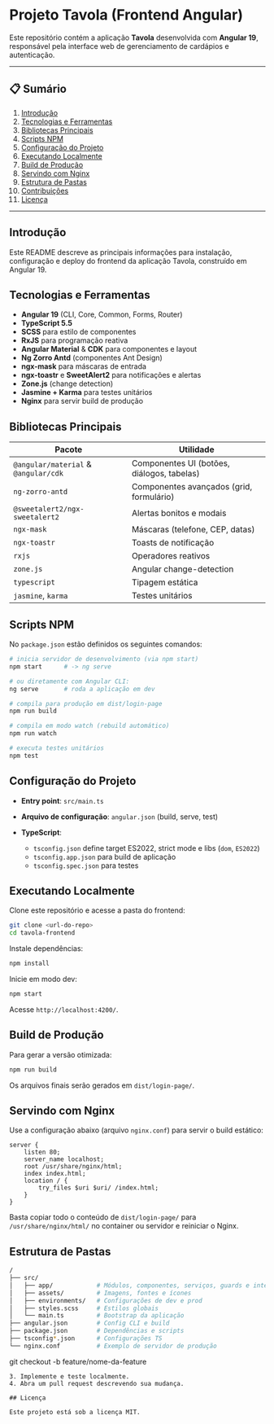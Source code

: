 # Projeto Tavola (Frontend Angular)

Este repositório contém a aplicação **Tavola** desenvolvida com **Angular 19**, responsável pela interface web de gerenciamento de cardápios e autenticação.

---

## 📋 Sumário

1. [Introdução](#introducao)
2. [Tecnologias e Ferramentas](#tecnologias-e-ferramentas)
3. [Bibliotecas Principais](#bibliotecas-principais)
4. [Scripts NPM](#scripts-npm)
5. [Configuração do Projeto](#configuracao-do-projeto)
6. [Executando Localmente](#executando-localmente)
7. [Build de Produção](#build-de-producao)
8. [Servindo com Nginx](#servindo-com-nginx)
9. [Estrutura de Pastas](#estrutura-de-pastas)
10. [Contribuições](#contribuicoes)
11. [Licença](#licenca)

---

## Introdução

Este README descreve as principais informações para instalação, configuração e deploy do frontend da aplicação Tavola, construído em Angular 19.

## Tecnologias e Ferramentas

* **Angular 19** (CLI, Core, Common, Forms, Router)
* **TypeScript 5.5**
* **SCSS** para estilo de componentes
* **RxJS** para programação reativa
* **Angular Material** & **CDK** para componentes e layout
* **Ng Zorro Antd** (componentes Ant Design)
* **ngx-mask** para máscaras de entrada
* **ngx-toastr** e **SweetAlert2** para notificações e alertas
* **Zone.js** (change detection)
* **Jasmine + Karma** para testes unitários
* **Nginx** para servir build de produção

## Bibliotecas Principais

| Pacote                               | Utilidade                                  |
| ------------------------------------ | ------------------------------------------ |
| `@angular/material` & `@angular/cdk` | Componentes UI (botões, diálogos, tabelas) |
| `ng-zorro-antd`                      | Componentes avançados (grid, formulário)   |
| `@sweetalert2/ngx-sweetalert2`       | Alertas bonitos e modais                   |
| `ngx-mask`                           | Máscaras (telefone, CEP, datas)            |
| `ngx-toastr`                         | Toasts de notificação                      |
| `rxjs`                               | Operadores reativos                        |
| `zone.js`                            | Angular change-detection                   |
| `typescript`                         | Tipagem estática                           |
| `jasmine`, `karma`                   | Testes unitários                           |

## Scripts NPM

No `package.json` estão definidos os seguintes comandos:

```bash
# inicia servidor de desenvolvimento (via npm start)
npm start      # -> ng serve

# ou diretamente com Angular CLI:
ng serve       # roda a aplicação em dev

# compila para produção em dist/login-page
npm run build  

# compila em modo watch (rebuild automático)
npm run watch  

# executa testes unitários
npm test       
```

## Configuração do Projeto

* **Entry point**: `src/main.ts`
* **Arquivo de configuração**: `angular.json` (build, serve, test)
* **TypeScript**:

  * `tsconfig.json` define target ES2022, strict mode e libs (`dom`, `ES2022`)
  * `tsconfig.app.json` para build de aplicação
  * `tsconfig.spec.json` para testes

## Executando Localmente

Clone este repositório e acesse a pasta do frontend:

```bash
git clone <url-do-repo>
cd tavola-frontend
```

Instale dependências:

```bash
npm install
```

Inicie em modo dev:

```bash
npm start
```

Acesse `http://localhost:4200/`.

## Build de Produção

Para gerar a versão otimizada:

```bash
npm run build
```

Os arquivos finais serão gerados em `dist/login-page/`.

## Servindo com Nginx

Use a configuração abaixo (arquivo `nginx.conf`) para servir o build estático:

```nginx
server {
    listen 80;
    server_name localhost;
    root /usr/share/nginx/html;
    index index.html;
    location / {
        try_files $uri $uri/ /index.html;
    }
}
```

Basta copiar todo o conteúdo de `dist/login-page/` para `/usr/share/nginx/html/` no container ou servidor e reiniciar o Nginx.

## Estrutura de Pastas

```bash
/
├── src/
│   ├── app/            # Módulos, componentes, serviços, guards e interceptors
│   ├── assets/         # Imagens, fontes e ícones
│   ├── environments/   # Configurações de dev e prod
│   ├── styles.scss     # Estilos globais
│   └── main.ts         # Bootstrap da aplicação
├── angular.json        # Config CLI e build
├── package.json        # Dependências e scripts
├── tsconfig*.json      # Configurações TS
└── nginx.conf          # Exemplo de servidor de produção
```

git checkout -b feature/nome-da-feature

```
3. Implemente e teste localmente.
4. Abra um pull request descrevendo sua mudança.

## Licença

Este projeto está sob a licença MIT.

```
